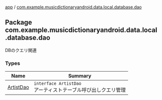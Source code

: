 [app](../index.md) / [com.example.musicdictionaryandroid.data.local.database.dao](./index.md)

## Package com.example.musicdictionaryandroid.data.local.database.dao

DBのクエリ関連

### Types

| Name | Summary |
|---|---|
| [ArtistDao](-artist-dao/index.md) | `interface ArtistDao`<br>アーティストテーブル呼び出しクエリ管理 |
